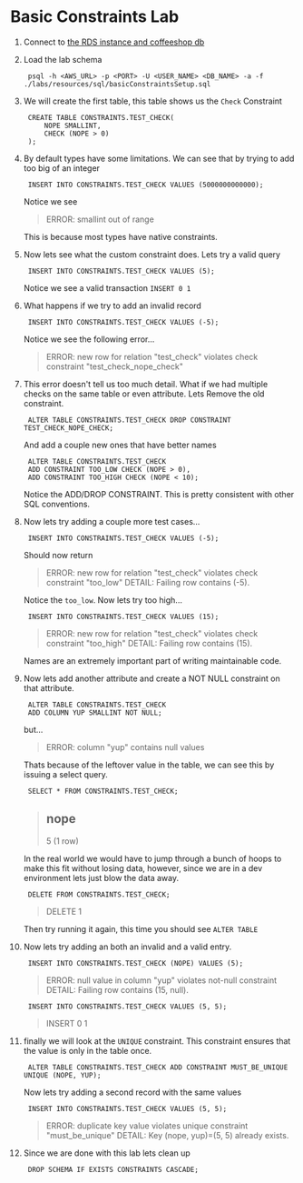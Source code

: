 # Basic Constraints Lab

1. Connect to [the RDS instance and coffeeshop db](./creating_rds_instance.md#connect-psql)
1. Load the lab schema

        psql -h <AWS_URL> -p <PORT> -U <USER_NAME> <DB_NAME> -a -f ./labs/resources/sql/basicConstraintsSetup.sql

1. We will create the first table, this table shows us the `Check` Constraint

        CREATE TABLE CONSTRAINTS.TEST_CHECK(
            NOPE SMALLINT,
            CHECK (NOPE > 0)
        );

1. By default types have some limitations. We can see that by trying to add too big of an integer 

        INSERT INTO CONSTRAINTS.TEST_CHECK VALUES (5000000000000);

    Notice we see

    >ERROR:  smallint out of range

    This is because most types have native constraints.    

1. Now lets see what the custom constraint does. Lets try a valid query

        INSERT INTO CONSTRAINTS.TEST_CHECK VALUES (5);

    Notice we see a valid transaction `INSERT 0 1`

1. What happens if we try to add an invalid record

        INSERT INTO CONSTRAINTS.TEST_CHECK VALUES (-5);

    Notice we see the following error...    

    >ERROR:  new row for relation "test_check" violates check constraint "test_check_nope_check"

1. This error doesn't tell us too much detail. What if we had multiple checks on the same table or even attribute. Lets Remove the old constraint.

        ALTER TABLE CONSTRAINTS.TEST_CHECK DROP CONSTRAINT TEST_CHECK_NOPE_CHECK;

    And add a couple new ones that have better names    

        ALTER TABLE CONSTRAINTS.TEST_CHECK 
        ADD CONSTRAINT TOO_LOW CHECK (NOPE > 0),
        ADD CONSTRAINT TOO_HIGH CHECK (NOPE < 10);

    Notice the ADD/DROP CONSTRAINT. This is pretty consistent with other SQL conventions.    

1. Now lets try adding a couple more test cases...

        INSERT INTO CONSTRAINTS.TEST_CHECK VALUES (-5);

    Should now return

    >ERROR:  new row for relation "test_check" violates check constraint "too_low"
    >DETAIL:  Failing row contains (-5).

    Notice the `too_low`. Now lets try too high...

        INSERT INTO CONSTRAINTS.TEST_CHECK VALUES (15);

    >ERROR:  new row for relation "test_check" violates check constraint "too_high"
    >DETAIL:  Failing row contains (15).    

    Names are an extremely important part of writing maintainable code.

1. Now lets add another attribute and create a NOT NULL constraint on that attribute.

        ALTER TABLE CONSTRAINTS.TEST_CHECK
        ADD COLUMN YUP SMALLINT NOT NULL;

    but...
    
    >ERROR:  column "yup" contains null values

    Thats because of the leftover value in the table, we can see this by issuing a select query.

        SELECT * FROM CONSTRAINTS.TEST_CHECK;

    > nope 
    >------
    >    5
    >(1 row)

    In the real world we would have to jump through a bunch of hoops to make this fit without losing data, however, since we are in a dev environment lets just blow the data away.

        DELETE FROM CONSTRAINTS.TEST_CHECK;

    >DELETE 1
    
    Then try running it again, this time you should see `ALTER TABLE`

1. Now lets try adding an both an invalid and a valid entry.

        INSERT INTO CONSTRAINTS.TEST_CHECK (NOPE) VALUES (5);

    >ERROR:  null value in column "yup" violates not-null constraint
    >DETAIL:  Failing row contains (15, null).

        INSERT INTO CONSTRAINTS.TEST_CHECK VALUES (5, 5);

    >INSERT 0 1
    
1. finally we will look at the `UNIQUE` constraint. This constraint ensures that the value is only in the table once. 

        ALTER TABLE CONSTRAINTS.TEST_CHECK ADD CONSTRAINT MUST_BE_UNIQUE UNIQUE (NOPE, YUP);

    Now lets try adding a second record with the same values
    
        INSERT INTO CONSTRAINTS.TEST_CHECK VALUES (5, 5);

    > ERROR:  duplicate key value violates unique constraint "must_be_unique"
    > DETAIL:  Key (nope, yup)=(5, 5) already exists.

1. Since we are done with this lab lets clean up

        DROP SCHEMA IF EXISTS CONSTRAINTS CASCADE;
